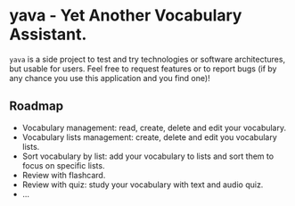 # yava - Yet Another Vocabulary Assistant.

`yava` is a side project to test and try technologies or software architectures, but usable for users. 
Feel free to request features or to report bugs (if by any chance you use this application and you find one)!

## Roadmap

- Vocabulary management: read, create, delete and edit your vocabulary.
- Vocabulary lists management: create, delete and edit you vocabulary lists.
- Sort vocabulary by list: add your vocabulary to lists and sort them to focus on specific lists.
- Review with flashcard.
- Review with quiz: study your vocabulary with text and audio quiz.
- ...
